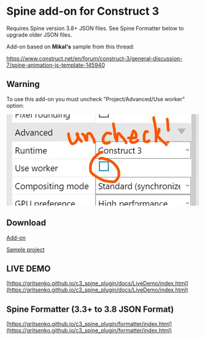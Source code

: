 # Spine add-on for Construct 3

Requires Spine version 3.8+ JSON files. See Spine Formatter below to upgrade older JSON files.

Add-on based on **Mikal's** sample from this thread: 

[https://www.construct.net/en/forum/construct-3/general-discussion-7/spine-animation-js-template-145940 ](https://www.construct.net/en/forum/construct-3/general-discussion-7/spine-animation-js-template-145940) 

## Warning

To use this add-on you must uncheck "Project/Advanced/Use worker" option:

![warn](docs/images/warn.jpg "Uncheck use worker")


## Download

[Add-on](https://github.com/gritsenko/c3_spine_plugin/releases/download/v1.0.6/Spine-v1.4.6.c3addon)

[Sample project](https://github.com/gritsenko/c3_spine_plugin/releases/download/v1.0.5/SpinePluginTest.c3p)

## LIVE DEMO
[https://gritsenko.github.io/c3_spine_plugin/docs/LiveDemo/index.html](https://gritsenko.github.io/c3_spine_plugin/docs/LiveDemo/index.html)

## Spine Formatter (3.3+ to 3.8 JSON Format)
[https://gritsenko.github.io/c3_spine_plugin/formatter/index.html](https://gritsenko.github.io/c3_spine_plugin/formatter/index.html)
